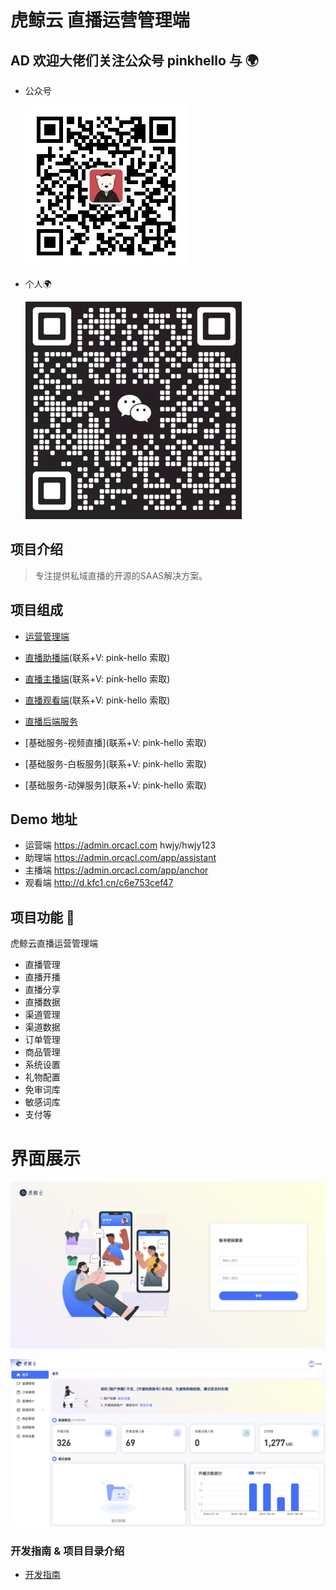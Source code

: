 # 虎鲸云 直播运营管理端

## AD 欢迎大佬们关注公众号 pinkhello 与 🌍 

- 公众号
    
    ![pinkhello](./qrcode.jpg)

- 个人🌍 
    
    ![v](./qrcodegr.jpg)

## 项目介绍
 
 > 专注提供私域直播的开源的SAAS解决方案。
 
## 项目组成

- [运营管理端](https://github.com/orca-yun/orca-admin)

- [直播助播端](https://github.com/orca-yun/assis-client)(联系+V: pink-hello 索取)

- [直播主播端](https://github.com/orca-yun/anchor-client)(联系+V: pink-hello 索取)

- [直播观看端](https://github.com/orca-yun/audience-client)(联系+V: pink-hello 索取)

- [直播后端服务](https://github.com/orca-yun/living)

- [基础服务-视频直播](联系+V: pink-hello 索取)

- [基础服务-白板服务](联系+V: pink-hello 索取)

- [基础服务-动弹服务](联系+V: pink-hello 索取)


## Demo 地址
- 运营端 https://admin.orcacl.com  hwjy/hwjy123
- 助理端 https://admin.orcacl.com/app/assistant
- 主播端 https://admin.orcacl.com/app/anchor
- 观看端 http://d.kfc1.cn/c6e753cef47

## 项目功能 🔨

虎鲸云直播运营管理端

- 直播管理
- 直播开播
- 直播分享
- 直播数据
- 渠道管理
- 渠道数据
- 订单管理
- 商品管理
- 系统设置
- 礼物配置
- 免审词库
- 敏感词库
- 支付等

# 界面展示


 ![登陆页](./demo/login.png)


 ![登陆页](./demo/home.png)
 

### 开发指南 & 项目目录介绍

- [开发指南](./README.DEV.md)
